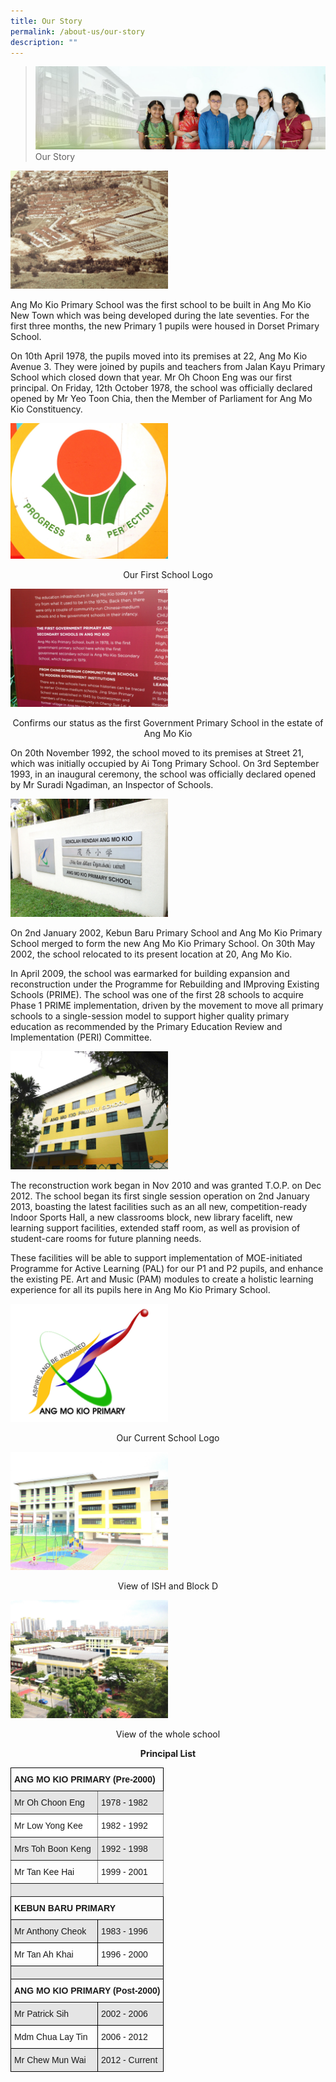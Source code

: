 ```yaml
---
title: Our Story
permalink: /about-us/our-story
description: ""
---
```

> ![](/images/About%20Us/banner2-with%20bg.jpg)
> Our Story

<img src="/images/About%20Us/AMK%20History%201.jpg"  
     style="width:50%">

Ang Mo Kio Primary School was the first school to be built in Ang Mo Kio New Town which was being developed during the late seventies. For the first three months, the new Primary 1 pupils were housed in Dorset Primary School.

On 10th April 1978, the pupils moved into its premises at 22, Ang Mo Kio Avenue 3. They were joined by pupils and teachers from Jalan Kayu Primary School which closed down that year. Mr Oh Choon Eng was our first principal. On Friday, 12th October 1978, the school was officially declared opened by Mr Yeo Toon Chia, then the Member of Parliament for Ang Mo Kio Constituency.

<img src="/images/About%20Us/AMK%20History%202.jpg"  
     style="width:50%">
<p style="text-align:center;">Our First School Logo</p>

<img src="/images/About%20Us/AMK%20History%203.jpg"  
     style="width:50%">
<p style="text-align:center;">Confirms our status as the first Government Primary School in the estate of Ang Mo Kio</p>

On 20th November 1992, the school moved to its premises at Street 21, which was initially occupied by Ai Tong Primary School. On 3rd September 1993, in an inaugural ceremony, the school was officially declared opened by Mr Suradi Ngadiman, an Inspector of Schools.

<img src="/images/About%20Us/AMK%20History%204.jpg"  
     style="width:50%">

On 2nd January 2002, Kebun Baru Primary School and Ang Mo Kio Primary School merged to form the new Ang Mo Kio Primary School. On 30th May 2002, the school relocated to its present location at 20, Ang Mo Kio. 
 
In April 2009,  the school was earmarked for building expansion and reconstruction under the Programme for Rebuilding and IMproving Existing Schools (PRIME). The school was one of the first 28 schools to acquire Phase 1 PRIME implementation, driven by the movement to move all primary schools to a single-session model to support higher quality primary education as recommended by the Primary Education Review and Implementation (PERI) Committee.

<img src="/images/About%20Us/AMK%20History%205.jpg"  
     style="width:50%">
		 
The reconstruction work began in Nov 2010 and was granted T.O.P. on Dec 2012. The school began its first single session operation on 2nd January 2013, boasting the latest facilities such as an all new, competition-ready Indoor Sports Hall, a new classrooms block, new library facelift, new learning support facilities, extended staff room, as well as provision of student-care rooms for future planning needs. 

These facilities will be able to support implementation of MOE-initiated Programme for Active Learning (PAL) for our P1 and P2 pupils, and enhance the existing PE. Art and Music (PAM) modules to create a holistic learning experience for all its pupils here in Ang Mo Kio Primary School.

<img src="/images/About%20Us/AMKPS%20Logo.jpg"  
     style="width:50%">
<p style="text-align:center;">Our Current School Logo</p>

<img src="/images/About%20Us/AMK%20History%206.jpg"  
     style="width:50%">
<p style="text-align:center;">View of ISH and Block D</p>

<img src="/images/About%20Us/AMK%20History%207.jpg"  
     style="width:50%">
<p style="text-align:center;">View of the whole school</p>



**<center>Principal List</center>**

<style type="text/css">
.tg  {border-collapse:collapse;border-spacing:0;}
.tg td{border-color:black;border-style:solid;border-width:1px;font-family:Arial, sans-serif;font-size:14px;
  overflow:hidden;padding:10px 5px;word-break:normal;}
.tg th{border-color:black;border-style:solid;border-width:1px;font-family:Arial, sans-serif;font-size:14px;
  font-weight:normal;overflow:hidden;padding:10px 5px;word-break:normal;}
.tg .tg-cly1{text-align:left;vertical-align:middle}
.tg .tg-1wig{font-weight:bold;text-align:left;vertical-align:top}
.tg .tg-i5i7{background-color:#E5E5E5;border-color:inherit;text-align:left;vertical-align:middle}
.tg .tg-mfxt{background-color:#ffffff;border-color:inherit;text-align:left;vertical-align:middle}
.tg .tg-0pky{border-color:inherit;text-align:left;vertical-align:top}
.tg .tg-0lax{text-align:left;vertical-align:top}
.tg .tg-faf8{background-color:#E5E5E5;text-align:left;vertical-align:middle}
</style>
<table class="tg">
<thead>
  <tr>
    <th class="tg-1wig" colspan="2">ANG MO KIO PRIMARY (Pre-2000)</th>
  </tr>
</thead>
<tbody>
  <tr>
    <td class="tg-i5i7">Mr Oh Choon Eng </td>
    <td class="tg-i5i7">1978 - 1982 </td>
  </tr>
  <tr>
    <td class="tg-mfxt">Mr Low Yong Kee</td>
    <td class="tg-mfxt">1982 - 1992</td>
  </tr>
  <tr>
    <td class="tg-i5i7">Mrs Toh Boon Keng</td>
    <td class="tg-i5i7">1992 - 1998</td>
  </tr>
  <tr>
    <td class="tg-0pky">Mr Tan Kee Hai</td>
    <td class="tg-0pky">1999 - 2001 </td>
  </tr>
  <tr>
    <td class="tg-i5i7" colspan="2"></td>
  </tr>
  <tr>
    <td class="tg-0lax" colspan="2"><span style="font-weight:bold">KEBUN BARU PRIMARY</span></td>
  </tr>
  <tr>
    <td class="tg-faf8">Mr Anthony Cheok </td>
    <td class="tg-faf8">1983 - 1996 </td>
  </tr>
  <tr>
    <td class="tg-cly1">Mr Tan Ah Khai </td>
    <td class="tg-cly1">1996 - 2000</td>
  </tr>
  <tr>
    <td class="tg-faf8" colspan="2"></td>
  </tr>
  <tr>
    <td class="tg-0lax" colspan="2"><span style="font-weight:bold">ANG MO KIO PRIMARY (Post-2000)</span></td>
  </tr>
  <tr>
    <td class="tg-faf8">Mr Patrick Sih </td>
    <td class="tg-faf8">2002 - 2006 </td>
  </tr>
  <tr>
    <td class="tg-cly1">Mdm Chua Lay Tin</td>
    <td class="tg-cly1">2006 - 2012 </td>
  </tr>
  <tr>
    <td class="tg-faf8">Mr Chew Mun Wai </td>
    <td class="tg-faf8">2012 - Current </td>
  </tr>
</tbody>
</table>
